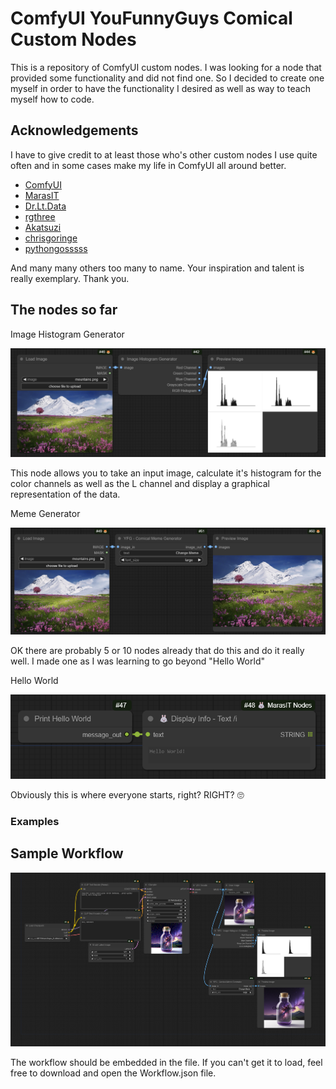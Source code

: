 
# ComfyUI YouFunnyGuys Comical Custom Nodes

This is a repository of ComfyUI custom nodes. I was looking for a node that provided some functionality and did not find one. So I decided to create one myself in order to have the functionality I desired as well as way to teach myself how to code.

## Acknowledgements

I have to give credit to at least those who's other custom nodes I use quite often and in some cases make my life in ComfyUI all around better.

 - [ComfyUI](https://github.com/comfyanonymous/ComfyUI)
 - [MarasIT](https://github.com/davask/ComfyUI-MarasIT-Nodes)
 - [Dr.Lt.Data](https://github.com/ltdrdata)
 - [rgthree](https://github.com/rgthree/rgthree-comfy)
 - [Akatsuzi](https://github.com/Suzie1)
 - [chrisgoringe](https://github.com/chrisgoringe/cg-use-everywhere)
 - [pythongosssss](https://github.com/pythongosssss)

 And many many others too many to name. Your inspiration and talent is really exemplary. Thank you.

## The nodes so far

Image Histogram Generator

![Image Historgram Generator](img/imagehistogramgenerator.png)

This node allows you to take an input image, calculate it's histogram for the color channels as well as the L channel and display a graphical representation of the data.

Meme Generator

![Meme Generator](img/memegenerator.png)

OK there are probably 5 or 10 nodes already that do this and do it really well. I made one as I was learning to go beyond "Hello World" 

Hello World

![Hello World](img/helloworld.png)

Obviously this is where everyone starts, right? RIGHT? :roll_eyes:

### Examples

## Sample Workflow

![Example Workflow](workflows/ComfyUI_YFG_Comical-Example-Workflow.png)

The workflow should be embedded in the file. If you can't get it to load, feel free to download and open the Workflow.json file.